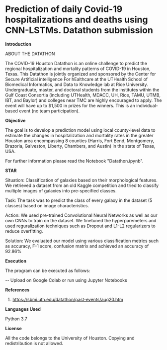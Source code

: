 # Prediction of daily Covid-19 hospitalizations and deaths using CNN-LSTMs. Datathon submission


**Introduction**

ABOUT THE DATATHON

The COVID-19 Houston Datathon is an online challenge to predict the regional hospitalization and mortality patterns of COVID-19 in Houston, Texas. This Datathon is jointly 
organized and sponsored by the Center for Secure Artificial intelligence For hEalthcare at the UTHealth School of Biomedical Informatics, and Data to Knowledge lab at 
Rice University. Undergraduate, master, and doctoral students from the institutes within the Gulf Coast Consortia (including UTHealth, MDACC, UH, Rice, TAMU, UTMB, IBT, 
and Baylor) and colleges near TMC are highly encouraged to apply. The event will have up to $1,500 in prizes for the winners. This is an individual-based event (no team 
participation).



**Objective**

The goal is to develop a prediction model using local county-level data to estimate the changes in hospitalization and mortality rates in the greater Houston area encompassing
8 counties (Harris, Fort Bend, Montgomery, Brazoria, Galveston, Liberty, Chambers, and Austin) in the state of Texas, USA.


For further information please read the Notebook "Datathon.ipynb".

**STAR**

Situation: Classification of galaxies based on their morphological features. We retrieved a dataset from an old Kaggle competition and tried to classify multiple images of galaxies into pre-specified classes.

Task: The task was to predict the class of every galaxy in the dataset (5 classes) based on image characteristics. 

Action: We used pre-trained Convolutional Neural Networks as well as our own CNNs to train on the dataset. We finetuned the hyperparemeters and used reguralization techniques such as Dropout and L1-L2 regularizers to reduce overfitting.

Solution: We evaluated our model using various classification metrics such as accuracy, F-1 score, confusion matrix and achieved an accuracy of 92.86%


**Execution**

The program can be executed as follows:

-- Upload on Google Colab or run using Jupyter Notebooks

**References**
1. https://sbmi.uth.edu/datathon/past-events/aug20.htm

**Languages Used**

Python 3.7

**License**

All the code belongs to the University of Houston. Copying and redistribution is not allowed.
